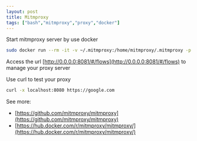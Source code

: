 ```yaml
---
layout: post
title: Mitmproxy
tags: ["bash","mitmproxy","proxy","docker"]
---
```

Start mitmproxy server by use docker

```bash
sudo docker run --rm -it -v ~/.mitmproxy:/home/mitmproxy/.mitmproxy -p 8080:8080 -p 127.0.0.1:8081:8081 mitmproxy/mitmproxy  mitmweb --web-host 0.0.0.0
```

Access the url [http://0.0.0.0:8081/#/flows](http://0.0.0.0:8081/#/flows) to manage your proxy server

Use curl to test your proxy
```bash
curl -x localhost:8080 https://google.com
```

See more:
- [https://github.com/mitmproxy/mitmproxy](https://github.com/mitmproxy/mitmproxy)
- [https://hub.docker.com/r/mitmproxy/mitmproxy/](https://hub.docker.com/r/mitmproxy/mitmproxy/)
